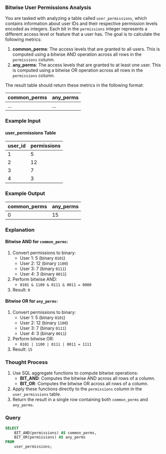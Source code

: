 ### Bitwise User Permissions Analysis
You are tasked with analyzing a table called `user_permissions`, which contains information about user IDs and their respective permission levels encoded as integers. Each bit in the `permissions` integer represents a different access level or feature that a user has. The goal is to calculate the following metrics:

1. **common_perms**: The access levels that are granted to all users. This is computed using a bitwise AND operation across all rows in the `permissions` column.
2. **any_perms**: The access levels that are granted to at least one user. This is computed using a bitwise OR operation across all rows in the `permissions` column.

The result table should return these metrics in the following format:

| common_perms | any_perms |
|--------------|-----------|
| ...          | ...       |

### Example Input

#### user_permissions Table

| user_id | permissions |
|---------|-------------|
| 1       | 5           |
| 2       | 12          |
| 3       | 7           |
| 4       | 3           |

### Example Output

| common_perms | any_perms |
|--------------|-----------|
| 0            | 15        |

### Explanation

#### Bitwise AND for `common_perms`:
1. Convert permissions to binary:
   - User 1: 5 (binary `0101`)
   - User 2: 12 (binary `1100`)
   - User 3: 7 (binary `0111`)
   - User 4: 3 (binary `0011`)
2. Perform bitwise AND:
   - `0101 & 1100 & 0111 & 0011 = 0000`
3. Result: `0`

#### Bitwise OR for `any_perms`:
1. Convert permissions to binary:
   - User 1: 5 (binary `0101`)
   - User 2: 12 (binary `1100`)
   - User 3: 7 (binary `0111`)
   - User 4: 3 (binary `0011`)
2. Perform bitwise OR:
   - `0101 | 1100 | 0111 | 0011 = 1111`
3. Result: `15`

### Thought Process

1. Use SQL aggregate functions to compute bitwise operations:
   - **BIT_AND**: Computes the bitwise AND across all rows of a column.
   - **BIT_OR**: Computes the bitwise OR across all rows of a column.
2. Apply these functions directly to the `permissions` column in the `user_permissions` table.
3. Return the result in a single row containing both `common_perms` and `any_perms`.

### Query
```sql
SELECT 
    BIT_AND(permissions) AS common_perms,
    BIT_OR(permissions) AS any_perms
FROM 
    user_permissions;
